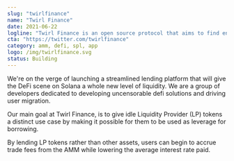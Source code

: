 ```yaml
---
slug: "twirlfinance"
name: "Twirl Finance"
date: 2021-06-22
logline: "Twirl Finance is an open source protocol that aims to find endless capabilities of liquidity provision, that enable multiple streams of yield on Solana"
cta: "https://twitter.com/twirlfinance"
category: amm, defi, spl, app
logo: /img/twirlfinance.svg
status: Building
---
```


We're on the verge of launching a streamlined lending platform that will give the DeFi scene on Solana a whole new level of liquidity.
We are a group of developers dedicated to developing uncensorable defi solutions and driving user migration. 

Our main goal at Twirl Finance, is to give idle Liquidity Provider (LP) tokens a distinct use case by making it possible for them to be used as leverage for borrowing. 

​By lending LP tokens rather than other assets, users can begin to accrue trade fees from the AMM while lowering the average interest rate paid.